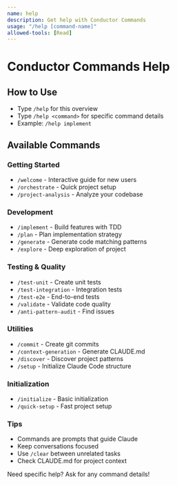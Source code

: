 ```yaml
---
name: help
description: Get help with Conductor Commands
usage: "/help [command-name]"
allowed-tools: [Read]
---
```


# Conductor Commands Help

## How to Use

- Type `/help` for this overview
- Type `/help <command>` for specific command details
- Example: `/help implement`

## Available Commands

### Getting Started
- `/welcome` - Interactive guide for new users
- `/orchestrate` - Quick project setup
- `/project-analysis` - Analyze your codebase

### Development
- `/implement` - Build features with TDD
- `/plan` - Plan implementation strategy
- `/generate` - Generate code matching patterns
- `/explore` - Deep exploration of project

### Testing & Quality
- `/test-unit` - Create unit tests
- `/test-integration` - Integration tests
- `/test-e2e` - End-to-end tests
- `/validate` - Validate code quality
- `/anti-pattern-audit` - Find issues

### Utilities
- `/commit` - Create git commits
- `/context-generation` - Generate CLAUDE.md
- `/discover` - Discover project patterns
- `/setup` - Initialize Claude Code structure

### Initialization
- `/initialize` - Basic initialization
- `/quick-setup` - Fast project setup

### Tips
- Commands are prompts that guide Claude
- Keep conversations focused
- Use `/clear` between unrelated tasks
- Check CLAUDE.md for project context

Need specific help? Ask for any command details!